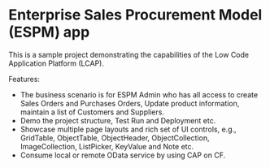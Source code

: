 # Enterprise Sales Procurement Model (ESPM) app

This is a sample project demonstrating the capabilities of the Low Code Application Platform (LCAP).

Features:

- The business scenario is for ESPM Admin who has all access to create Sales Orders and Purchases Orders, Update product information, maintain a list of Customers and Suppliers.
- Demo the project structure, Test Run and Deployment etc.
- Showcase multiple page layouts and rich set of UI controls, e.g., GridTable, ObjectTable, ObjectHeader, ObjectCollection, ImageCollection, ListPicker, KeyValue and Note etc.
- Consume local or remote OData service by using CAP on CF.
